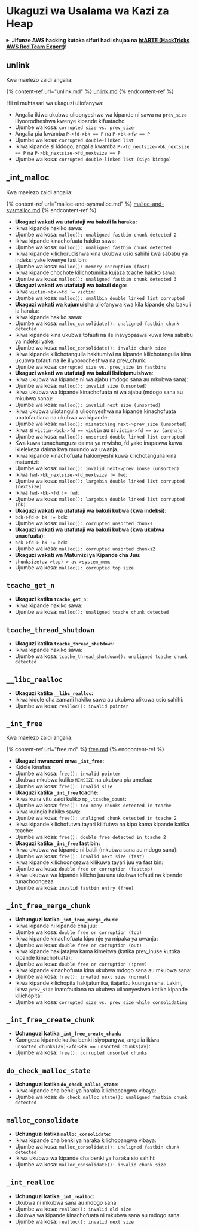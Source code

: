 # Ukaguzi wa Usalama wa Kazi za Heap

<details>

<summary><strong>Jifunze AWS hacking kutoka sifuri hadi shujaa na</strong> <a href="https://training.hacktricks.xyz/courses/arte"><strong>htARTE (HackTricks AWS Red Team Expert)</strong></a><strong>!</strong></summary>

Njia nyingine za kusaidia HackTricks:

* Ikiwa unataka kuona **kampuni yako ikitangazwa kwenye HackTricks** au **kupakua HackTricks kwa PDF** Angalia [**MIPANGO YA KUJIUNGA**](https://github.com/sponsors/carlospolop)!
* Pata [**bidhaa rasmi za PEASS & HackTricks**](https://peass.creator-spring.com)
* Gundua [**Familia ya PEASS**](https://opensea.io/collection/the-peass-family), mkusanyiko wetu wa kipekee wa [**NFTs**](https://opensea.io/collection/the-peass-family)
* **Jiunge na** 💬 [**Kikundi cha Discord**](https://discord.gg/hRep4RUj7f) au kikundi cha [**telegram**](https://t.me/peass) au **tufuate** kwenye **Twitter** 🐦 [**@hacktricks\_live**](https://twitter.com/hacktricks\_live)**.**
* **Shiriki mbinu zako za udukuzi kwa kuwasilisha PRs kwa** [**HackTricks**](https://github.com/carlospolop/hacktricks) na [**HackTricks Cloud**](https://github.com/carlospolop/hacktricks-cloud) repos za github.

</details>

## unlink

Kwa maelezo zaidi angalia:

{% content-ref url="unlink.md" %}
[unlink.md](unlink.md)
{% endcontent-ref %}

Hii ni muhtasari wa ukaguzi uliofanywa:

* Angalia ikiwa ukubwa ulioonyeshwa wa kipande ni sawa na `prev_size` iliyoorodheshwa kwenye kipande kifuatacho
* Ujumbe wa kosa: `corrupted size vs. prev_size`
* Angalia pia kwamba `P->fd->bk == P` na `P->bk->fw == P`
* Ujumbe wa kosa: `corrupted double-linked list`
* Ikiwa kipande si kidogo, angalia kwamba `P->fd_nextsize->bk_nextsize == P` na `P->bk_nextsize->fd_nextsize == P`
* Ujumbe wa kosa: `corrupted double-linked list (siyo kidogo)`

## \_int\_malloc

Kwa maelezo zaidi angalia:

{% content-ref url="malloc-and-sysmalloc.md" %}
[malloc-and-sysmalloc.md](malloc-and-sysmalloc.md)
{% endcontent-ref %}

* **Ukaguzi wakati wa utafutaji wa bakuli la haraka:**
* Ikiwa kipande hakiko sawa:
* Ujumbe wa kosa: `malloc(): unaligned fastbin chunk detected 2`
* Ikiwa kipande kinachofuata hakiko sawa:
* Ujumbe wa kosa: `malloc(): unaligned fastbin chunk detected`
* Ikiwa kipande kilichorudishwa kina ukubwa usio sahihi kwa sababu ya indeksi yake kwenye fast bin:
* Ujumbe wa kosa: `malloc(): memory corruption (fast)`
* Ikiwa kipande chochote kilichotumika kujaza tcache hakiko sawa:
* Ujumbe wa kosa: `malloc(): unaligned fastbin chunk detected 3`
* **Ukaguzi wakati wa utafutaji wa bakuli dogo:**
* Ikiwa `victim->bk->fd != victim`:
* Ujumbe wa kosa: `malloc(): smallbin double linked list corrupted`
* **Ukaguzi wakati wa kujumuisha** uliofanywa kwa kila kipande cha bakuli la haraka:&#x20;
* Ikiwa kipande hakiko sawa:
* Ujumbe wa kosa: `malloc_consolidate(): unaligned fastbin chunk detected`
* Ikiwa kipande kina ukubwa tofauti na ile inavyopaswa kuwa kwa sababu ya indeksi yake:
* Ujumbe wa kosa: `malloc_consolidate(): invalid chunk size`
* Ikiwa kipande kilichotangulia hakitumiwi na kipande kilichotangulia kina ukubwa tofauti na ile iliyoorodheshwa na prev\_chunk:
* Ujumbe wa kosa: `corrupted size vs. prev_size in fastbins`
* **Ukaguzi wakati wa utafutaji wa bakuli lisilojumuishwa**:
* Ikiwa ukubwa wa kipande ni wa ajabu (mdogo sana au mkubwa sana):&#x20;
* Ujumbe wa kosa: `malloc(): invalid size (unsorted)`
* Ikiwa ukubwa wa kipande kinachofuata ni wa ajabu (mdogo sana au mkubwa sana):
* Ujumbe wa kosa: `malloc(): invalid next size (unsorted)`
* Ikiwa ukubwa uliotangulia ulioonyeshwa na kipande kinachofuata unatofautiana na ukubwa wa kipande:
* Ujumbe wa kosa: `malloc(): mismatching next->prev_size (unsorted)`
* Ikiwa si `victim->bck->fd == victim` au si `victim->fd == av (arena)`:
* Ujumbe wa kosa: `malloc(): unsorted double linked list corrupted`
* Kwa kuwa tunachunguza daima ya mwisho, fd yake inapaswa kuwa ikielekeza daima kwa muundo wa uwanja.
* Ikiwa kipande kinachofuata hakionyeshi kuwa kilichotangulia kina matumizi:
* Ujumbe wa kosa: `malloc(): invalid next->prev_inuse (unsorted)`
* Ikiwa `fwd->bk_nextsize->fd_nextsize != fwd`:
* Ujumbe wa kosa: `malloc(): largebin double linked list corrupted (nextsize)`
* Ikiwa `fwd->bk->fd != fwd`:
* Ujumbe wa kosa: `malloc(): largebin double linked list corrupted (bk)`
* **Ukaguzi wakati wa utafutaji wa bakuli kubwa (kwa indeksi)**:
* `bck->fd-> bk != bck`:
* Ujumbe wa kosa: `malloc(): corrupted unsorted chunks`
* **Ukaguzi wakati wa utafutaji wa bakuli kubwa (kwa ukubwa unaofuata)**:
* `bck->fd-> bk != bck`:
* Ujumbe wa kosa: `malloc(): corrupted unsorted chunks2`
* **Ukaguzi wakati wa Matumizi ya Kipande cha Juu:**
* `chunksize(av->top) > av->system_mem`:
* Ujumbe wa kosa: `malloc(): corrupted top size`

## `tcache_get_n`

* **Ukaguzi katika `tcache_get_n`:**
* Ikiwa kipande hakiko sawa:
* Ujumbe wa kosa: `malloc(): unaligned tcache chunk detected`

## `tcache_thread_shutdown`

* **Ukaguzi katika `tcache_thread_shutdown`:**
* Ikiwa kipande hakiko sawa:
* Ujumbe wa kosa: `tcache_thread_shutdown(): unaligned tcache chunk detected`

## `__libc_realloc`

* **Ukaguzi katika `__libc_realloc`:**
* Ikiwa kidole cha zamani hakiko sawa au ukubwa ulikuwa usio sahihi:
* Ujumbe wa kosa: `realloc(): invalid pointer`

## `_int_free`

Kwa maelezo zaidi angalia:

{% content-ref url="free.md" %}
[free.md](free.md)
{% endcontent-ref %}

* **Ukaguzi mwanzoni mwa `_int_free`:**
* Kidole kinafaa:
* Ujumbe wa kosa: `free(): invalid pointer`
* Ukubwa mkubwa kuliko `MINSIZE` na ukubwa pia umefaa:
* Ujumbe wa kosa: `free(): invalid size`
* **Ukaguzi katika `_int_free` tcache:**
* Ikiwa kuna vitu zaidi kuliko `mp_.tcache_count`:
* Ujumbe wa kosa: `free(): too many chunks detected in tcache`
* Ikiwa kuingia hakiko sawa:
* Ujumbe wa kosa: `free(): unaligned chunk detected in tcache 2`
* Ikiwa kipande kilichofutwa tayari kilifutwa na kipo kama kipande katika tcache:
* Ujumbe wa kosa: `free(): double free detected in tcache 2`
* **Ukaguzi katika `_int_free` fast bin:**
* Ikiwa ukubwa wa kipande ni batili (mkubwa sana au mdogo sana):
* Ujumbe wa kosa: `free(): invalid next size (fast)`
* Ikiwa kipande kilichoongezwa kilikuwa tayari juu ya fast bin:
* Ujumbe wa kosa: `double free or corruption (fasttop)`
* Ikiwa ukubwa wa kipande kilicho juu una ukubwa tofauti na kipande tunachoongeza:
* Ujumbe wa kosa: `invalid fastbin entry (free)`
## **`_int_free_merge_chunk`**

* **Uchunguzi katika `_int_free_merge_chunk`:**
* Ikiwa kipande ni kipande cha juu:
* Ujumbe wa kosa: `double free or corruption (top)`
* Ikiwa kipande kinachofuata kipo nje ya mipaka ya uwanja:
* Ujumbe wa kosa: `double free or corruption (out)`
* Ikiwa kipande hakijatajwa kama kimeitwa (katika prev\_inuse kutoka kipande kinachofuata):
* Ujumbe wa kosa: `double free or corruption (!prev)`
* Ikiwa kipande kinachofuata kina ukubwa mdogo sana au mkubwa sana:
* Ujumbe wa kosa: `free(): invalid next size (normal)`
* Ikiwa kipande kilichopita hakijatumika, itajaribu kuunganisha. Lakini, ikiwa `prev_size` inatofautiana na ukubwa ulioonyeshwa katika kipande kilichopita:
* Ujumbe wa kosa: `corrupted size vs. prev_size while consolidating`

## **`_int_free_create_chunk`**

* **Uchunguzi katika `_int_free_create_chunk`:**
* Kuongeza kipande katika benki isiyopangwa, angalia ikiwa `unsorted_chunks(av)->fd->bk == unsorted_chunks(av)`:
* Ujumbe wa kosa: `free(): corrupted unsorted chunks`

## `do_check_malloc_state`

* **Uchunguzi katika `do_check_malloc_state`:**
* Ikiwa kipande cha benki ya haraka kilichopangwa vibaya:
* Ujumbe wa kosa: `do_check_malloc_state(): unaligned fastbin chunk detected`

## `malloc_consolidate`

* **Uchunguzi katika `malloc_consolidate`:**
* Ikiwa kipande cha benki ya haraka kilichopangwa vibaya:
* Ujumbe wa kosa: `malloc_consolidate(): unaligned fastbin chunk detected`
* Ikiwa ukubwa wa kipande cha benki ya haraka sio sahihi:
* Ujumbe wa kosa: `malloc_consolidate(): invalid chunk size`

## `_int_realloc`

* **Uchunguzi katika `_int_realloc`:**
* Ukubwa ni mkubwa sana au mdogo sana:
* Ujumbe wa kosa: `realloc(): invalid old size`
* Ukubwa wa kipande kinachofuata ni mkubwa sana au mdogo sana:
* Ujumbe wa kosa: `realloc(): invalid next size`
